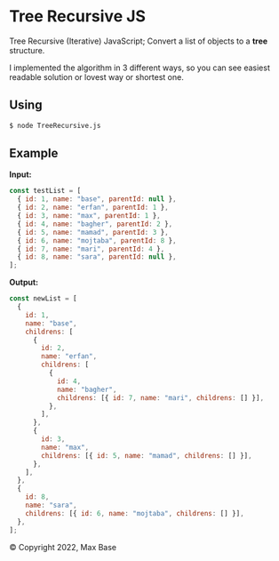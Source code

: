 # Tree Recursive JS

Tree Recursive (Iterative) JavaScript; Convert a list of objects to a **tree** structure.

I implemented the algorithm in 3 different ways, so you can see easiest readable solution or lovest way or shortest one.

## Using

```sh
$ node TreeRecursive.js
```

## Example

**Input:**

```js
const testList = [
  { id: 1, name: "base", parentId: null },
  { id: 2, name: "erfan", parentId: 1 },
  { id: 3, name: "max", parentId: 1 },
  { id: 4, name: "bagher", parentId: 2 },
  { id: 5, name: "mamad", parentId: 3 },
  { id: 6, name: "mojtaba", parentId: 8 },
  { id: 7, name: "mari", parentId: 4 },
  { id: 8, name: "sara", parentId: null },
];
```

**Output:**

```js
const newList = [ 
  { 
    id: 1, 
    name: "base", 
    childrens: [ 
      { 
        id: 2, 
        name: "erfan", 
        childrens: [ 
          { 
            id: 4, 
            name: "bagher", 
            childrens: [{ id: 7, name: "mari", childrens: [] }], 
          }, 
        ], 
      }, 
      { 
        id: 3, 
        name: "max", 
        childrens: [{ id: 5, name: "mamad", childrens: [] }], 
      }, 
    ], 
  }, 
  { 
    id: 8, 
    name: "sara", 
    childrens: [{ id: 6, name: "mojtaba", childrens: [] }], 
  }, 
];
```

© Copyright 2022, Max Base
